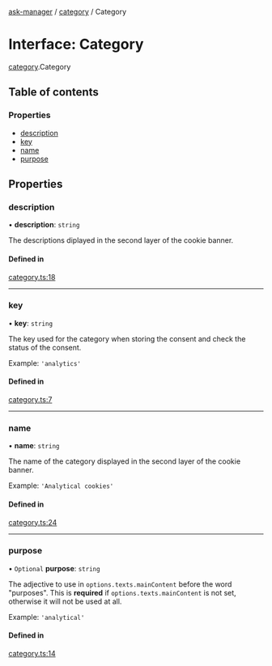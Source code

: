 [ask-manager](../README.md) / [category](../modules/category.md) / Category

# Interface: Category

[category](../modules/category.md).Category

## Table of contents

### Properties

- [description](category.Category.md#description)
- [key](category.Category.md#key)
- [name](category.Category.md#name)
- [purpose](category.Category.md#purpose)

## Properties

### description

• **description**: `string`

The descriptions diplayed in the second layer of the cookie banner.

#### Defined in

[category.ts:18](https://github.com/arvidsandin/ask-manager/blob/315be4e/src/utils/category.ts#L18)

___

### key

• **key**: `string`

The key used for the category when storing the consent and check the status of the consent.

Example: `'analytics'`

#### Defined in

[category.ts:7](https://github.com/arvidsandin/ask-manager/blob/315be4e/src/utils/category.ts#L7)

___

### name

• **name**: `string`

The name of the category displayed in the second layer of the cookie banner.

Example: `'Analytical cookies'`

#### Defined in

[category.ts:24](https://github.com/arvidsandin/ask-manager/blob/315be4e/src/utils/category.ts#L24)

___

### purpose

• `Optional` **purpose**: `string`

The adjective to use in `options.texts.mainContent` before the word "purposes".
This is **required** if `options.texts.mainContent` is not set, otherwise it will not be used at all.

Example: `'analytical'`

#### Defined in

[category.ts:14](https://github.com/arvidsandin/ask-manager/blob/315be4e/src/utils/category.ts#L14)
